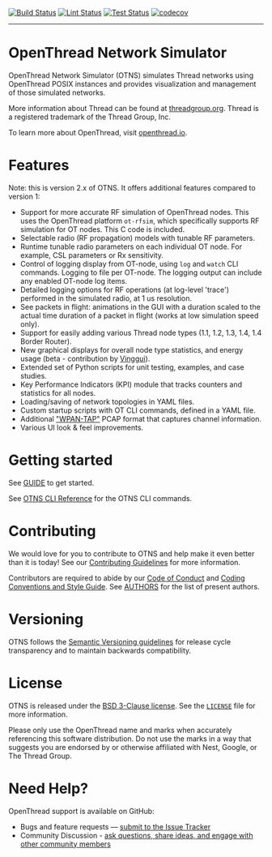 [![Build Status][build-actions-svg]][build-actions] [![Lint Status][lint-actions-svg]][lint-actions] [![Test Status][test-actions-svg]][test-actions] [![codecov][codecov-svg]][codecov-url]

---

# OpenThread Network Simulator

OpenThread Network Simulator (OTNS) simulates Thread networks using OpenThread POSIX instances and provides visualization and management of those simulated networks.

More information about Thread can be found at [threadgroup.org](http://threadgroup.org/). Thread is a registered trademark of the Thread Group, Inc.

To learn more about OpenThread, visit [openthread.io](https://openthread.io).

# Features

Note: this is version 2.x of OTNS. It offers additional features compared to version 1:

- Support for more accurate RF simulation of OpenThread nodes. This uses the OpenThread platform `ot-rfsim`, which specifically supports RF simulation for OT nodes. This C code is included.
- Selectable radio (RF propagation) models with tunable RF parameters.
- Runtime tunable radio parameters on each individual OT node. For example, CSL parameters or Rx sensitivity.
- Control of logging display from OT-node, using `log` and `watch` CLI commands. Logging to file per OT-node. The logging output can include any enabled OT-node log items.
- Detailed logging options for RF operations (at log-level 'trace') performed in the simulated radio, at 1 us resolution.
- See packets in flight: animations in the GUI with a duration scaled to the actual time duration of a packet in flight (works at low simulation speed only).
- Support for easily adding various Thread node types (1.1, 1.2, 1.3, 1.4, 1.4 Border Router).
- New graphical displays for overall node type statistics, and energy usage (beta - contribution by [Vinggui](https://github.com/Vinggui)).
- Extended set of Python scripts for unit testing, examples, and case studies.
- Key Performance Indicators (KPI) module that tracks counters and statistics for all nodes.
- Loading/saving of network topologies in YAML files.
- Custom startup scripts with OT CLI commands, defined in a YAML file.
- Additional ["WPAN-TAP"](https://exegin.com/wp-content/uploads/ieee802154_tap.pdf) PCAP format that captures channel information.
- Various UI look & feel improvements.

[build-actions-svg]: https://github.com/openthread/ot-ns/workflows/Build/badge.svg?branch=main&event=push
[build-actions]: https://github.com/openthread/ot-ns/actions?query=workflow%3ABuild+branch%3Amain+event%3Apush
[lint-actions-svg]: https://github.com/openthread/ot-ns/workflows/Lint/badge.svg?branch=main&event=push
[lint-actions]: https://github.com/openthread/ot-ns/actions?query=workflow%3ALint+branch%3Amain+event%3Apush
[test-actions-svg]: https://github.com/openthread/ot-ns/workflows/Test/badge.svg?branch=main&event=push
[test-actions]: https://github.com/openthread/ot-ns/actions?query=workflow%3ATest+branch%3Amain+event%3Apush
[codecov-svg]: https://codecov.io/gh/openthread/ot-ns/branch/main/graph/badge.svg
[codecov-url]: https://codecov.io/gh/openthread/ot-ns

# Getting started

See [GUIDE](GUIDE.md) to get started.

See [OTNS CLI Reference](cli/README.md) for the OTNS CLI commands.

# Contributing

We would love for you to contribute to OTNS and help make it even better than it is today! See our [Contributing Guidelines](CONTRIBUTING.md) for more information.

Contributors are required to abide by our [Code of Conduct](CODE_OF_CONDUCT.md) and [Coding Conventions and Style Guide](CONTRIBUTING.md#coding-conventions-and-style). See [AUTHORS](AUTHORS) for the list of present authors.

# Versioning

OTNS follows the [Semantic Versioning guidelines](http://semver.org/) for release cycle transparency and to maintain backwards compatibility.

# License

OTNS is released under the [BSD 3-Clause license](LICENSE). See the [`LICENSE`](LICENSE) file for more information.

Please only use the OpenThread name and marks when accurately referencing this software distribution. Do not use the marks in a way that suggests you are endorsed by or otherwise affiliated with Nest, Google, or The Thread Group.

# Need Help?

OpenThread support is available on GitHub:

- Bugs and feature requests — [submit to the Issue Tracker](https://github.com/openthread/ot-ns/issues)
- Community Discussion - [ask questions, share ideas, and engage with other community members](https://github.com/openthread/openthread/discussions)
